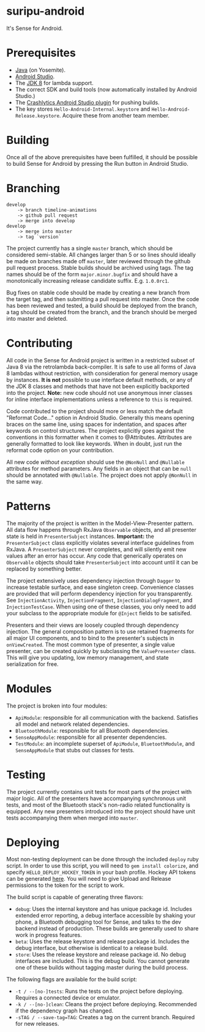 suripu-android
==============

It's Sense for Android.

Prerequisites
=============

- [Java](http://support.apple.com/kb/DL1572) (on Yosemite).
- [Android Studio](http://developer.android.com/sdk/index.html).
- The [JDK 8](http://www.oracle.com/technetwork/java/javase/downloads/jdk8-downloads-2133151.html) for lambda support.
- The correct SDK and build tools (now automatically installed by Android Studio.)
- The [Crashlytics Android Studio plugin](https://www.crashlytics.com/downloads/android-studio) for pushing builds.
- The key stores `Hello-Android-Internal.keystore` and `Hello-Android-Release.keystore`. Acquire these from another team member.

Building
========

Once all of the above prerequisites have been fulfilled, it should be possible to build Sense for Android by pressing the Run button in Android Studio.

Branching
=========

	develop
		-> branch timeline-animations
		-> github pull request
		-> merge into develop
	develop
		-> merge into master
		-> tag `version`

The project currently has a single `master` branch, which should be considered semi-stable. All changes larger than 5 or so lines should ideally be made on branches made off `master`, later reviewed through the github pull request process. Stable builds should be archived using tags. The tag names should be of the form `major.minor.bugfix` and should have a monotonically increasing release candidate suffix. E.g. `1.0.0rc1`.

Bug fixes on stable code should be made by creating a new branch from the target tag, and then submitting a pull request into master. Once the code has been reviewed and tested, a build should be deployed from the branch, a tag should be created from the branch, and the branch should be merged into master and deleted.

Contributing
============

All code in the Sense for Android project is written in a restricted subset of Java 8 via the retrolambda back-compiler. It is safe to use all forms of Java 8 lambdas without restriction, with consideration for general memory usage by instances. __It is not__ possible to use interface default methods, or any of the JDK 8 classes and methods that have not been explicitly backported into the project. __Note:__ new code should not use anonymous inner classes for inline interface implementations unless a reference to `this` is required.

Code contributed to the project should more or less match the default "Reformat Code…" option in Android Studio. Generally this means opening braces on the same line, using spaces for indentation, and spaces after keywords on control structures. The project explicitly goes against the conventions in this formatter when it comes to @Attributes. Attributes are generally formatted to look like keywords. When in doubt, just run the reformat code option on your contribution.

All new code _without exception_ should use the `@NonNull` and `@Nullable` attributes for method parameters. Any fields in an object that can be `null` should be annotated with `@Nullable`. The project does not apply `@NonNull` in the same way.

Patterns
========

The majority of the project is written in the Model-View-Presenter pattern. All data flow happens through RxJava `Observable` objects, and all presenter state is held in `PresenterSubject` instances. __Important:__ the `PresenterSubject` class explicitly violates several interface guidelines from RxJava. A `PresenterSubject` never completes, and will silently emit new values after an error has occur. Any code that generically operates on `Observable` objects should take `PresenterSubject` into account until it can be replaced by something better. 

The project extensively uses dependency injection through `Dagger` to increase testable surface, and ease singleton creep. Convenience classes are provided that will perform dependency injection for you transparently. See `InjectionActivity`, `InjectionFragment`, `InjectionDialogFragment`, and `InjectionTestCase`. When using one of these classes, you only need to add your subclass to the appropriate module for `@Inject` fields to be satisifed.

Presenters and their views are loosely coupled through dependency injection. The general composition pattern is to use retained fragments for all major UI components, and to bind to the presenter's subjects in `onViewCreated`. The most common type of presenter, a single value presenter, can be created quickly by subclassing the `ValuePresenter` class. This will give you updating, low memory management, and state serialization for free.

Modules
=======

The project is broken into four modules:

- `ApiModule`: responsible for all communication with the backend. Satisfies all model and network related dependencies.
- `BluetoothModule`: responsible for all Bluetooth dependencies.
- `SenseAppModule`: responsible for all presenter dependencies.
- `TestModule`: an incomplete superset of `ApiModule`, `BluetoothModule`, and `SenseAppModule` that stubs out classes for tests.

Testing
=======

The project currently contains unit tests for most parts of the project with major logic. All of the presenters have accompanying synchronous unit tests, and most of the Bluetooth stack's non-radio related functionality is equipped. Any new presenters introduced into the project should have unit tests accompanying them when merged into `master`.

Deploying
=========

Most non-testing deployment can be done through the included `deploy` ruby script. In order to use this script, you will need to `gem install colorize`, and specify `HELLO_DEPLOY_HOCKEY_TOKEN` in your bash profile. Hockey API tokens can be generated [here](https://rink.hockeyapp.net/manage/auth_tokens). You will need to give Upload and Release permissions to the token for the script to work.

The build script is capable of generating three flavors:

- `debug`: Uses the internal keystore and has unique package id. Includes extended error reporting, a debug interface accessible by shaking your phone, a Bluetooth debugging tool for Sense, and talks to the dev backend instead of production. These builds are generally used to share work in progress features.
- `beta`: Uses the release keystore and release package id. Includes the debug interface, but otherwise is identical to a release build.
- `store`: Uses the release keystore and release package id. No debug interfaces are included. This is the debug build. You cannot generate one of these builds without tagging master during the build process.

The following flags are available for the build script:

- `-t / --[no-]tests`: Runs the tests on the project before deploying. Requires a connected device or emulator.
- `-k / --[no-]clean`: Cleans the project before deploying. Recommended if the dependency graph has changed.
- `-sTAG / --save-tag=TAG`: Creates a tag on the current branch. Required for new releases.
